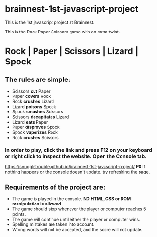 # brainnest-1st-javascript-project

This is the 1st javascript project at Brainnest.

This is the Rock Paper Scissors game with an extra twist.

# Rock | Paper | Scissors | Lizard | Spock
## The rules are simple:
- Scissors **cut** Paper
- Paper **covers** Rock
- Rock **crushes** Lizard
- Lizard **poisons** Spock
- Spock **smashes** Scissors
- Scissors **decapitates** Lizard
- Lizard **eats** Paper
- Paper **disproves** Spock
- Spock **vaporizes** Rock
- Rock **crushes** Scissors

### In order to play, click the link and press F12 on your keyboard or right click to inspect the website. Open the Console tab.
https://snuggletrouble.github.io/brainnest-1st-javascript-project/
**PS** If nothing happens or the console doesn't update, try refreshing the page.

## Requirements of the project are:
- The game is played in the console. **NO HTML, CSS or DOM manipulation is allowed**
- The game should stop whenever the player or computer reaches 5 points.
- The game will continue until either the player or computer wins.
- Spelling mistakes are taken into account.
- Wrong words will not be accepted, and the score will not update.
